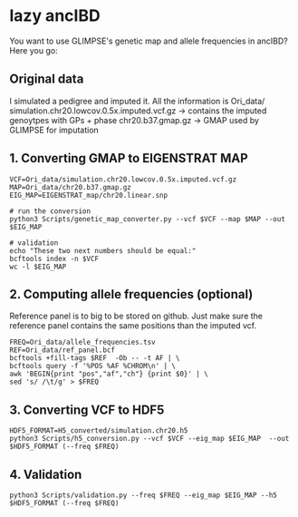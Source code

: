 # lazy ancIBD

You want to use GLIMPSE's genetic map and allele frequencies in ancIBD? Here you go:

## Original data
I simulated a pedigree and imputed it. All the information is Ori_data/
simulation.chr20.lowcov.0.5x.imputed.vcf.gz -> contains the imputed genoytpes with GPs + phase
chr20.b37.gmap.gz -> GMAP used by GLIMPSE for imputation

## 1. Converting GMAP to EIGENSTRAT MAP
```
VCF=Ori_data/simulation.chr20.lowcov.0.5x.imputed.vcf.gz
MAP=Ori_data/chr20.b37.gmap.gz
EIG_MAP=EIGENSTRAT_map/chr20.linear.snp

# run the conversion
python3 Scripts/genetic_map_converter.py --vcf $VCF --map $MAP --out $EIG_MAP

# validation
echo "These two next numbers should be equal:"
bcftools index -n $VCF
wc -l $EIG_MAP
```

## 2. Computing allele frequencies (optional)
Reference panel is to big to be stored on github. Just make sure the reference panel contains the same positions than the imputed vcf.
```
FREQ=Ori_data/allele_frequencies.tsv
REF=Ori_data/ref_panel.bcf
bcftools +fill-tags $REF  -Ob -- -t AF | \
bcftools query -f '%POS %AF %CHROM\n' | \
awk 'BEGIN{print "pos","af","ch"} {print $0}' | \
sed 's/ /\t/g' > $FREQ
```


## 3. Converting VCF to HDF5
```
HDF5_FORMAT=H5_converted/simulation.chr20.h5
python3 Scripts/h5_conversion.py --vcf $VCF --eig_map $EIG_MAP  --out $HDF5_FORMAT (--freq $FREQ)
```


## 4. Validation
```
python3 Scripts/validation.py --freq $FREQ --eig_map $EIG_MAP --h5 $HDF5_FORMAT (--freq $FREQ)
```
